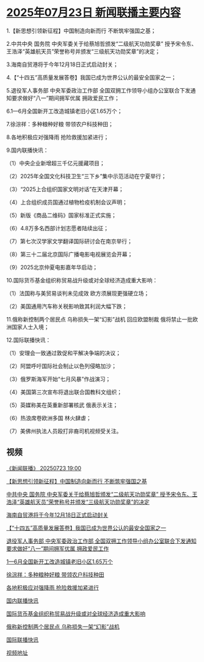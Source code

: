 # [2025年07月23日 新闻联播主要内容](https://tv.cctv.com/lm/xwlb/day/20250723.shtml)

1.【新思想引领新征程】中国制造向新而行 不断筑牢强国之基；

2.中共中央 国务院 中央军委关于给蔡旭哲颁发“二级航天功勋奖章” 授予宋令东、王浩泽“英雄航天员”荣誉称号并颁发“三级航天功勋奖章”的决定；

3.海南自贸港将于今年12月18日正式启动封关；

4.【“十四五”高质量发展答卷】我国已成为世界公认的最安全国家之一；

5.退役军人事务部 中央军委政治工作部 全国双拥工作领导小组办公室联合下发通知要求做好“八一”期间拥军优属 拥政爱民工作；

6.1—6月全国新开工改造城镇老旧小区1.65万个；

7.徐淙祥：多种粮种好粮 带领农户科技种田；

8.各地积极应对强降雨 抢险救援加紧进行；

9.国内联播快讯：

（1）中央企业新增超三千亿元援藏项目；

（2）2025年全国文化科技卫生“三下乡”集中示范活动在宁夏举行；

（3）“2025上合组织国家文明对话”在天津开幕；

（4）上合组织成员国通过植物检疫机制会议声明；

（5）新版《商品二维码》国家标准正式实施；

（6）4.8万多名西部计划志愿者陆续出征；

（7）第七次汉学家文学翻译国际研讨会在南京举行；

（8）第三十二届北京国际广播电影电视展览会开幕；

（9）2025北京仲夏电影嘉年华启动；

10.国际货币基金组织称贸易战升级或对全球经济造成重大影响：

（1）法国称与美贸易谈判未见成效 欧方须展现更强硬立场；

（2）美国通用汽车称关税影响致其利润大幅下跌；

11.俄称新控制两个居民点 乌称损失一架“幻影”战机 回应欧盟制裁 俄将禁止一批欧洲国家人士入境；

12.国际联播快讯：

（1）安理会一致通过敦促和平解决争端的决议；

（2）阿盟呼吁国际社会制止以色列侵略加沙；

（3）俄罗斯海军开始“七月风暴”作战演习；

（4）美国第三次宣布将退出联合国教科文组织；

（5）英媒称美在英重新部署核武 俄表示关注；

（6）热浪席卷欧洲多国 林火肆虐；

（7）美佛州执法人员殴打非裔司机视频受关注。

## 视频

[《新闻联播》 20250723 19:00](https://tv.cctv.com/2025/07/23/VIDEr5J6emGHJYNQtB8UHs5o250723.shtml)

[【新思想引领新征程】中国制造向新而行 不断筑牢强国之基](https://tv.cctv.com/2025/07/23/VIDEb5PWQ6jsKSQbLSCiPOhF250723.shtml)

[中共中央 国务院 中央军委关于给蔡旭哲颁发“二级航天功勋奖章” 授予宋令东、王浩泽“英雄航天员”荣誉称号并颁发“三级航天功勋奖章”的决定](https://tv.cctv.com/2025/07/23/VIDEZjdYYVjEnKDYt9fkcj1x250723.shtml)

[海南自贸港将于今年12月18日正式启动封关](https://tv.cctv.com/2025/07/23/VIDEBPXTmQ39RVBeshYYefGG250723.shtml)

[【“十四五”高质量发展答卷】我国已成为世界公认的最安全国家之一](https://tv.cctv.com/2025/07/23/VIDE0R11HpzFV5ooXX7dGKUu250723.shtml)

[退役军人事务部 中央军委政治工作部 全国双拥工作领导小组办公室联合下发通知要求做好“八一”期间拥军优属 拥政爱民工作](https://tv.cctv.com/2025/07/23/VIDE2BcxXG9Hbp5D09Ivj1HL250723.shtml)

[1—6月全国新开工改造城镇老旧小区1.65万个](https://tv.cctv.com/2025/07/23/VIDEKP8u9hxSW0PZRzzvz61s250723.shtml)

[徐淙祥：多种粮种好粮 带领农户科技种田](https://tv.cctv.com/2025/07/23/VIDEHGfgs5uMZG8cSIaND1h9250723.shtml)

[各地积极应对强降雨 抢险救援加紧进行](https://tv.cctv.com/2025/07/23/VIDETfU9OkhhlCQf5QstIFlz250723.shtml)

[国内联播快讯](https://tv.cctv.com/2025/07/23/VIDEYdLUN8wJUyXFaGs5bjqp250723.shtml)

[国际货币基金组织称贸易战升级或对全球经济造成重大影响](https://tv.cctv.com/2025/07/23/VIDElZTL3IEWO1RX393EvIi3250723.shtml)

[俄称新控制两个居民点 乌称损失一架“幻影”战机](https://tv.cctv.com/2025/07/23/VIDEC79XQarHLQaEAPn1Ur32250723.shtml)

[国际联播快讯](https://tv.cctv.com/2025/07/23/VIDEgxA2Uy72ntvlFfroDwpj250723.shtml)

[视频地址](https://tv.cctv.com/lm/xwlb/day/20250723.shtml) 

